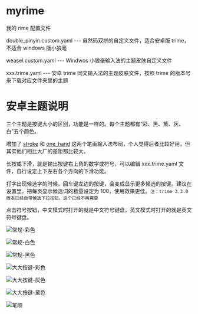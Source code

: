 # myrime

我的 rime 配置文件

double_pinyin.custom.yaml --- 自然码双拼的自定义文件，适合安卓版 trime，不适合 windows 版小狼毫

weasel.custom.yaml --- Windwos 小狼毫输入法的主题皮肤自定义文件

xxx.trime.yaml --- 安卓 trime 同文输入法的主题皮肤文件，按照 trime 的版本号来下载对应文件夹里的主题

# 安卓主题说明

三个主题是按键大小的区别，功能是一样的。每个主题都有“彩、黑、黛、灰、白”五个颜色。

增加了 [stroke](https://github.com/rime/rime-stroke) 和 [one_hand](https://gitee.com/yq-ysy/one-hand_-rime) 这两个笔画输入法布局，个人觉得后者比较好用，但其实他们相比大厂的差距都比较大。

长按或下滑，就是输出按键右上角的数字或符号，可以编辑 xxx.trime.yaml 文件，自行设定上下左右各个方向的下滑功能。

打字出现候选字的时候，回车键左边的按键，会变成显示更多候选的按键。建议在设置里，把每页显示候选词的数量设定为 100，使用效果更佳。`注：trime 3.3.0 版本已经自带候选下拉按钮，这个已经不再需要`

点击符号按钮，中文模式时打开的就是中文符号键盘，英文模式时打开的就是英文符号键盘。


![常规-彩色](https://github.com/user-attachments/assets/0036136b-1074-422c-8307-f1c6d1e3a759)


![常规-白色](https://github.com/user-attachments/assets/441c4d3f-72fd-4a5c-9a54-fd3bd17522e4)


![常规-黑色](https://github.com/user-attachments/assets/7a7e2cd0-15e0-4d37-9aa5-1044d3cd7436)


![大大按键-彩色](https://github.com/user-attachments/assets/1cc3d15e-c45b-4270-857a-5d98ee88efa2)


![大大按键-灰色](https://github.com/user-attachments/assets/934d1039-eac3-4fe9-b9e2-912134588ea1)


![大大按键-黛色](https://github.com/user-attachments/assets/eee63f96-c8bf-4e3f-a597-faf401813ecd)


![笔顺](https://github.com/user-attachments/assets/bd8cad51-5a5f-4115-8518-f1cba0c4fd90)











